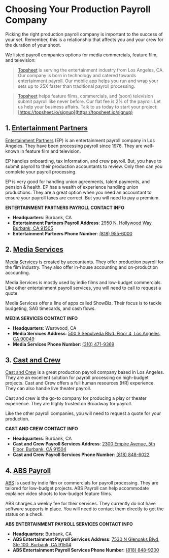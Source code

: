 # Choosing Your Production Payroll Company

Picking the right production payroll company is important to the success of your set. Remember, this is a relationship that affects you and your crew for the duration of your shoot. 

We listed payroll companies options for media commercials, feature film, and television:

> [Topsheet](https://topsheet.io) is serving the entertainment industry from Los Angeles, CA. Our company is born in technology and catered towards entertainment payroll. Our mobile app helps you run and wrap your sets up to 25X faster than traditional payroll processing. 

> [Topsheet](https://topsheet.io) helps feature films, commercials, and (soon) television submit payroll like never before. Our flat fee is 2% of the payroll. Let us help your business affairs. Talk to us today to start your project: [https://topsheet.io/signup](https://topsheet.io/signup)


## 1. [Entertainment Partners](http://ep.com/)

[Entertainment Partners](http://ep.com/) (EP) is an entertainment payroll company in Los Angeles. They have been processing payroll since 1976. They are well-known in feature film and television.

EP handles onboarding, tax information, and crew payroll. But, you have to submit payroll to their production accountants to review. Only then can you complete your payroll processing. 

EP is very good for handling union agreements, talent payments, and pension & health. EP has a wealth of experience handling union productions. They are a great option when you need an accountant to ensure your payroll taxes are correct. But you will need to pay a premium.

**ENTERTAINMENT PARTNERS PAYROLL CONTACT INFO**

- **Headquarters**: Burbank,  CA
- **Entertainment Partners Payroll Address**: [2950 N. Hollywood Way, Burbank, CA 91505](https://www.google.com/maps/place/2950+N+Hollywood+Way,+Burbank,+CA+91505/data=!4m2!3m1!1s0x80c295aa4363f79f:0x33ce3277ad30c797?sa=X&ved=2ahUKEwi9iu_6t67mAhURFjQIHcCPBlcQ8gEwAHoECAsQAQ)
- **Entertainment Partners Phone Number**: [(818) 955-6000](tel:8189556000)

## 2. [Media Services](https://www.mediaservices.com/)

[Media Services](https://www.mediaservices.com/) is created by accountants. They offer production payroll for the film industry. They also offer in-house accounting and on-production accounting.

Media Services is mostly used by indie films and low-budget commercials. Like other entertainment payroll services, you will need to call to request a quote.

Media Services offer a line of apps called ShowBiz. Their focus is to tackle budgeting, SAG timecards, and cash flows. 

**MEDIA SERVICES CONTACT INFO**

- **Headquarters**: Westwood, CA
- **Media Services Address**: [500 S Sepulveda Blvd. Floor 4, Los Angeles, CA 90049](https://www.google.com/maps/place/500+S+Sepulveda+Blvd+Floor+4,+Los+Angeles,+CA+90049/data=!4m2!3m1!1s0x80c2bc9774791b27:0xd550232416e790e1?sa=X&ved=2ahUKEwiMuL6HuK7mAhWBMH0KHdmvBBcQ8gEwAHoECAsQAQ)
- **Media Services Phone Number**: [(310) 471-9369](tel:3104719369)

## 3. [Cast and Crew](http://castandcrew.com/)

[Cast and Crew](http://castandcrew.com/) is a great production payroll company based in Los Angeles. They are an excellent solution for payroll processing on high-budget projects. Cast and Crew offers a full human resources (HR) experience. They can also handle live theater payroll. 

Cast and crew is the go-to company for producing a play or theater experience. They are highly trusted on Broadway for payroll.

Like the other payroll companies, you will need to request a quote for your production.

**CAST AND CREW CONTACT INFO**

- **Headquarters**: Burbank, CA
- **Cast and Crew Payroll Services Address**: [2300 Empire Avenue, 5th Floor, Burbank, CA 91504](https://www.google.com/maps/place/2300+Empire+Ave+5th+Floor,+Burbank,+CA+91504/data=!4m2!3m1!1s0x80c2950d8363abb7:0x28770e3218aaeb5?sa=X&ved=2ahUKEwiRpbiluK7mAhXFGDQIHeZJBnEQ8gEwAHoECAsQAQ)
- **Cast and Crew Payroll Services Phone Number**: [(818) 848-6022](8188486022)

## 4. [ABS Payroll](https://abspayroll.com/)

[ABS](https://abspayroll.com/) is used by indie film or commercials for payroll processing. They are tailored for low-budget projects. ABS Payroll can help accommodate explainer video shoots to low-budget feature films. 

ABS charges a weekly fee for their services. They currently do not have software supports in place. You will need to contact them directly to get the status on a check.

**ABS ENTERTAINMENT PAYROLL SERVICES CONTACT INFO**

- __Headquarters__: Burbank, CA
- **ABS Entertainment Payroll Services Address**: [7530 N Glenoaks Blvd, Ste 100, Burbank, CA 91504](https://www.google.com/maps/place/7530+N+Glenoaks+Blvd+%23100,+Burbank,+CA+91504/@34.208187,-118.3448679,17z/data=!3m1!4b1!4m5!3m4!1s0x80c294fe391d415f:0x77bb30d2b69a28b5!8m2!3d34.208187!4d-118.3426792)
- **ABS Entertainment Payroll Services Phone Number**: [(818) 848-9200](tel:8188489200)
